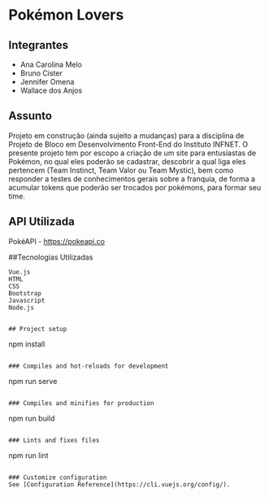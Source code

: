 # Pokémon Lovers

## Integrantes

* Ana Carolina Melo
* Bruno Cister
* Jennifer Omena
* Wallace dos Anjos


## Assunto
Projeto em construção (ainda sujeito a mudanças) para a disciplina de Projeto de Bloco em Desenvolvimento Front-End do Instituto INFNET. O presente projeto tem por escopo a criação de um site para entusiastas de Pokémon, no qual eles poderão se cadastrar, descobrir a qual liga eles pertencem (Team Instinct, Team Valor ou Team Mystic), bem como responder a testes de conhecimentos gerais sobre a franquia, de forma a acumular tokens que poderão ser trocados por pokémons, para formar seu time. 

## API Utilizada
PokéAPI - https://pokeapi.co

##Tecnologias Utilizadas
```
Vue.js
HTML
CSS
Bootstrap
Javascript
Node.js


## Project setup
```
npm install
```

### Compiles and hot-reloads for development
```
npm run serve
```

### Compiles and minifies for production
```
npm run build
```

### Lints and fixes files
```
npm run lint
```

### Customize configuration
See [Configuration Reference](https://cli.vuejs.org/config/).

